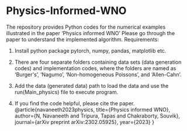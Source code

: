 # Physics-Informed-WNO
The repository provides Python codes for the numerical examples illustrated in the paper ‘Physics informed WNO’
Please go through the paper to understand the implemented algorithm.
Requirements:

1. Install python package pytorch, numpy, pandas, matplotlib etc.

2. There are four separate folders containing data sets (data generation codes) and implementation codes, where the folders are named as
   ‘Burger's’, ‘Nagumo’, ‘Non-homogeneous Poissons’, and ‘Allen-Cahn’.

3. Add the data (generated data) path to load the data and use the run(Main_physics) file to execute program.
   
4. If you find the code helpful, please cite the paper.
@article{navaneeth2023physics,
title={Physics informed WNO},
author={N, Navaneeth and Tripura, Tapas and Chakraborty, Souvik},
journal={arXiv preprint arXiv:2302.05925},
year={2023}
}
